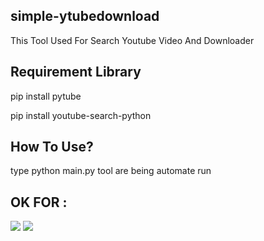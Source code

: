 <h2 align="left"> simple-ytubedownload </h2>
<p> This Tool Used For Search Youtube Video And Downloader</p>

<h2 align="left"> Requirement Library </h2>
<p> pip install pytube </p>
<p> pip install youtube-search-python </p>

<h2 align="left"> How To Use? </h2>
<p> type python main.py tool are being automate run </p>

<h2 align="left"> OK FOR : </h2>

<img src="https://img.shields.io/badge/GNU%20Bash-4EAA25?style=for-the-badge&logo=GNU%20Bash&logoColor=white" />
<img src="https://img.shields.io/badge/windows%20terminal-4D4D4D?style=for-the-badge&logo=windows%20terminal&logoColor=white" />
